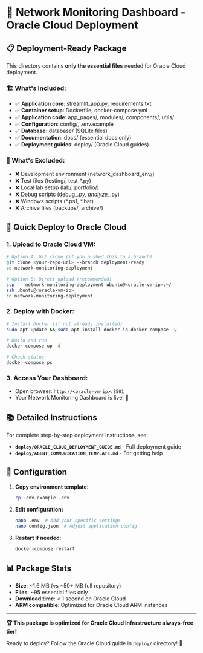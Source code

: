 # 🚀 Network Monitoring Dashboard - Oracle Cloud Deployment

## 📋 Deployment-Ready Package

This directory contains **only the essential files** needed for Oracle Cloud deployment.

### 🏗️ What's Included:
- ✅ **Application core**: streamlit_app.py, requirements.txt
- ✅ **Container setup**: Dockerfile, docker-compose.yml  
- ✅ **Application code**: app_pages/, modules/, components/, utils/
- ✅ **Configuration**: config/, .env.example
- ✅ **Database**: database/ (SQLite files)
- ✅ **Documentation**: docs/ (essential docs only)
- ✅ **Deployment guides**: deploy/ (Oracle Cloud guides)

### 🚫 What's Excluded:
- ❌ Development environment (network_dashboard_env/)
- ❌ Test files (testing/, test_*.py)
- ❌ Local lab setup (lab/, portfolio/)
- ❌ Debug scripts (debug_*.py, analyze_*.py)
- ❌ Windows scripts (*.ps1, *.bat)
- ❌ Archive files (backups/, archive/)

## 🎯 Quick Deploy to Oracle Cloud

### 1. **Upload to Oracle Cloud VM:**
```bash
# Option A: Git clone (if you pushed this to a branch)
git clone <your-repo-url> --branch deployment-ready
cd network-monitoring-deployment

# Option B: Direct upload (recommended)
scp -r network-monitoring-deployment ubuntu@<oracle-vm-ip>:~/
ssh ubuntu@<oracle-vm-ip>
cd network-monitoring-deployment
```

### 2. **Deploy with Docker:**
```bash
# Install Docker (if not already installed)
sudo apt update && sudo apt install docker.io docker-compose -y

# Build and run
docker-compose up -d

# Check status
docker-compose ps
```

### 3. **Access Your Dashboard:**
- Open browser: `http://<oracle-vm-ip>:8501`
- Your Network Monitoring Dashboard is live! 🎉

## 📚 Detailed Instructions

For complete step-by-step deployment instructions, see:
- **`deploy/ORACLE_CLOUD_DEPLOYMENT_GUIDE.md`** - Full deployment guide
- **`deploy/AGENT_COMMUNICATION_TEMPLATE.md`** - For getting help

## 🔧 Configuration

1. **Copy environment template:**
   ```bash
   cp .env.example .env
   ```

2. **Edit configuration:**
   ```bash
   nano .env  # Add your specific settings
   nano config.json  # Adjust application config
   ```

3. **Restart if needed:**
   ```bash
   docker-compose restart
   ```

## 📊 Package Stats
- **Size**: ~1.6 MB (vs ~50+ MB full repository)
- **Files**: ~95 essential files only
- **Download time**: < 1 second on Oracle Cloud
- **ARM compatible**: Optimized for Oracle Cloud ARM instances

---

**🏆 This package is optimized for Oracle Cloud Infrastructure always-free tier!**

Ready to deploy? Follow the Oracle Cloud guide in `deploy/` directory! 🚀
